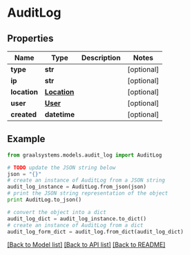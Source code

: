 # AuditLog


## Properties

Name | Type | Description | Notes
------------ | ------------- | ------------- | -------------
**type** | **str** |  | [optional] 
**ip** | **str** |  | [optional] 
**location** | [**Location**](Location.md) |  | [optional] 
**user** | [**User**](User.md) |  | [optional] 
**created** | **datetime** |  | [optional] 

## Example

```python
from graalsystems.models.audit_log import AuditLog

# TODO update the JSON string below
json = "{}"
# create an instance of AuditLog from a JSON string
audit_log_instance = AuditLog.from_json(json)
# print the JSON string representation of the object
print AuditLog.to_json()

# convert the object into a dict
audit_log_dict = audit_log_instance.to_dict()
# create an instance of AuditLog from a dict
audit_log_form_dict = audit_log.from_dict(audit_log_dict)
```
[[Back to Model list]](../README.md#documentation-for-models) [[Back to API list]](../README.md#documentation-for-api-endpoints) [[Back to README]](../README.md)


